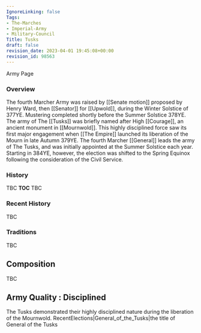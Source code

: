 ```yaml
---
IgnoreLinking: false
Tags:
- The-Marches
- Imperial-Army
- Military-Council
Title: Tusks
draft: false
revision_date: 2023-04-01 19:45:08+00:00
revision_id: 98563
---
```


Army Page
### Overview
The fourth Marcher Army was raised by [[Senate motion]] proposed by Henry Ward, then [[Senator]] for [[Upwold]], during the Winter Solstice of 377YE. Mustering completed shortly before the Summer Solstice 378YE. The army of The [[Tusks]] was briefly named after High [[Courage]], an ancient monument in [[Mournwold]]. This highly disciplined force saw its first major engagement when [[The Empire]] launched its liberation of the Mourn in late Autumn 379YE.
The fourth Marcher [[General]] leads the army of The Tusks, and was initially appointed at the Summer Solstice each year. Starting in 384YE, however, the election was shifted to the Spring Equinox following the consideration of the Civil Service.
### History
TBC
__TOC__
TBC
### Recent History
TBC
### Traditions
TBC
## Composition
TBC
## Army Quality : Disciplined
The Tusks demonstrated their highly disciplined nature during the liberation of the Mournwold.
RecentElections|General_of_the_Tusks|the title of General of the Tusks